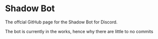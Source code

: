 # Shadow Bot
The offcial GitHub page for the Shadow Bot for Discord.

The bot is currently in the works, hence why there are little to no commits
